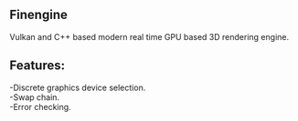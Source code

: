 ## Finengine
Vulkan and C++ based modern real time GPU based 3D rendering engine.

## Features:
-Discrete graphics device selection.\
-Swap chain.\
-Error checking.

